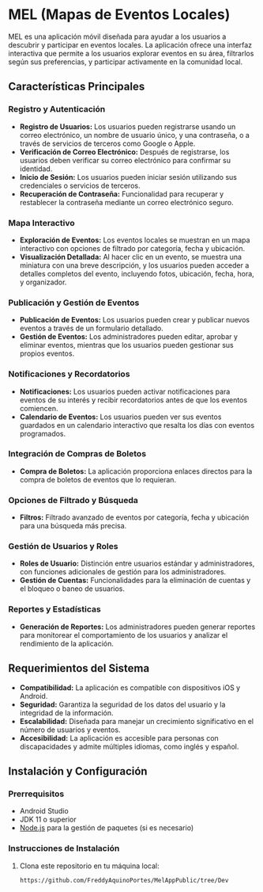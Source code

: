 # MEL (Mapas de Eventos Locales)

MEL es una aplicación móvil diseñada para ayudar a los usuarios a descubrir y participar en eventos locales. La aplicación ofrece una interfaz interactiva que permite a los usuarios explorar eventos en su área, filtrarlos según sus preferencias, y participar activamente en la comunidad local.

## Características Principales

### Registro y Autenticación
- **Registro de Usuarios:** Los usuarios pueden registrarse usando un correo electrónico, un nombre de usuario único, y una contraseña, o a través de servicios de terceros como Google o Apple.
- **Verificación de Correo Electrónico:** Después de registrarse, los usuarios deben verificar su correo electrónico para confirmar su identidad.
- **Inicio de Sesión:** Los usuarios pueden iniciar sesión utilizando sus credenciales o servicios de terceros.
- **Recuperación de Contraseña:** Funcionalidad para recuperar y restablecer la contraseña mediante un correo electrónico seguro.

### Mapa Interactivo
- **Exploración de Eventos:** Los eventos locales se muestran en un mapa interactivo con opciones de filtrado por categoría, fecha y ubicación.
- **Visualización Detallada:** Al hacer clic en un evento, se muestra una miniatura con una breve descripción, y los usuarios pueden acceder a detalles completos del evento, incluyendo fotos, ubicación, fecha, hora, y organizador.

### Publicación y Gestión de Eventos
- **Publicación de Eventos:** Los usuarios pueden crear y publicar nuevos eventos a través de un formulario detallado.
- **Gestión de Eventos:** Los administradores pueden editar, aprobar y eliminar eventos, mientras que los usuarios pueden gestionar sus propios eventos.

### Notificaciones y Recordatorios
- **Notificaciones:** Los usuarios pueden activar notificaciones para eventos de su interés y recibir recordatorios antes de que los eventos comiencen.
- **Calendario de Eventos:** Los usuarios pueden ver sus eventos guardados en un calendario interactivo que resalta los días con eventos programados.

### Integración de Compras de Boletos
- **Compra de Boletos:** La aplicación proporciona enlaces directos para la compra de boletos de eventos que lo requieran.

### Opciones de Filtrado y Búsqueda
- **Filtros:** Filtrado avanzado de eventos por categoría, fecha y ubicación para una búsqueda más precisa.

### Gestión de Usuarios y Roles
- **Roles de Usuario:** Distinción entre usuarios estándar y administradores, con funciones adicionales de gestión para los administradores.
- **Gestión de Cuentas:** Funcionalidades para la eliminación de cuentas y el bloqueo o baneo de usuarios.

### Reportes y Estadísticas
- **Generación de Reportes:** Los administradores pueden generar reportes para monitorear el comportamiento de los usuarios y analizar el rendimiento de la aplicación.

## Requerimientos del Sistema
- **Compatibilidad:** La aplicación es compatible con dispositivos iOS y Android.
- **Seguridad:** Garantiza la seguridad de los datos del usuario y la integridad de la información.
- **Escalabilidad:** Diseñada para manejar un crecimiento significativo en el número de usuarios y eventos.
- **Accesibilidad:** La aplicación es accesible para personas con discapacidades y admite múltiples idiomas, como inglés y español.

## Instalación y Configuración

### Prerrequisitos
- Android Studio
- JDK 11 o superior
- [Node.js](https://nodejs.org/) para la gestión de paquetes (si es necesario)

### Instrucciones de Instalación
1. Clona este repositorio en tu máquina local:
   ```bash
   https://github.com/FreddyAquinoPortes/MelAppPublic/tree/Dev
